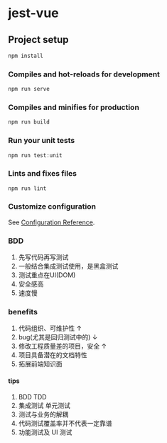 # jest-vue

## Project setup

```javascript
npm install
```

### Compiles and hot-reloads for development

```javascript
npm run serve
```

### Compiles and minifies for production

```javascript
npm run build
```

### Run your unit tests

```javascript
npm run test:unit
```

### Lints and fixes files

```javascript
npm run lint
```

### Customize configuration

See [Configuration Reference](https://cli.vuejs.org/config/).

### BDD

1. 先写代码再写测试
2. 一般结合集成测试使用，是黑盒测试
3. 测试重点在UI(DOM)
4. 安全感高
5. 速度慢

### benefits

1. 代码组织、可维护性 ↑
2. bug(尤其是回归测试中的) ↓
3. 修改工程质量差的项目，安全 ↑
4. 项目具备潜在的文档特性
5. 拓展前端知识面

#### tips

1. BDD TDD
2. 集成测试 单元测试
3. 测试与业务的解耦
4. 代码测试覆盖率并不代表一定靠谱
5. 功能测试及 UI 测试
